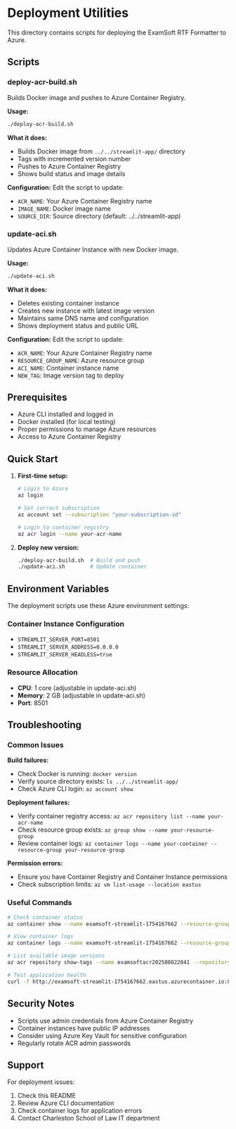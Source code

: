 # Deployment Utilities

This directory contains scripts for deploying the ExamSoft RTF Formatter to Azure.

## Scripts

### deploy-acr-build.sh
Builds Docker image and pushes to Azure Container Registry.

**Usage:**
```bash
./deploy-acr-build.sh
```

**What it does:**
- Builds Docker image from `../../streamlit-app/` directory
- Tags with incremented version number
- Pushes to Azure Container Registry
- Shows build status and image details

**Configuration:**
Edit the script to update:
- `ACR_NAME`: Your Azure Container Registry name
- `IMAGE_NAME`: Docker image name
- `SOURCE_DIR`: Source directory (default: ../../streamlit-app)

### update-aci.sh
Updates Azure Container Instance with new Docker image.

**Usage:**
```bash
./update-aci.sh
```

**What it does:**
- Deletes existing container instance
- Creates new instance with latest image version
- Maintains same DNS name and configuration
- Shows deployment status and public URL

**Configuration:**
Edit the script to update:
- `ACR_NAME`: Your Azure Container Registry name
- `RESOURCE_GROUP_NAME`: Azure resource group
- `ACI_NAME`: Container instance name
- `NEW_TAG`: Image version tag to deploy

## Prerequisites

- Azure CLI installed and logged in
- Docker installed (for local testing)
- Proper permissions to manage Azure resources
- Access to Azure Container Registry

## Quick Start

1. **First-time setup:**
   ```bash
   # Login to Azure
   az login
   
   # Set correct subscription
   az account set --subscription "your-subscription-id"
   
   # Login to container registry
   az acr login --name your-acr-name
   ```

2. **Deploy new version:**
   ```bash
   ./deploy-acr-build.sh  # Build and push
   ./update-aci.sh        # Update container
   ```

## Environment Variables

The deployment scripts use these Azure environment settings:

### Container Instance Configuration
- `STREAMLIT_SERVER_PORT=8501`
- `STREAMLIT_SERVER_ADDRESS=0.0.0.0`
- `STREAMLIT_SERVER_HEADLESS=true`

### Resource Allocation
- **CPU**: 1 core (adjustable in update-aci.sh)
- **Memory**: 2 GB (adjustable in update-aci.sh)
- **Port**: 8501

## Troubleshooting

### Common Issues

**Build failures:**
- Check Docker is running: `docker version`
- Verify source directory exists: `ls ../../streamlit-app/`
- Check Azure CLI login: `az account show`

**Deployment failures:**
- Verify container registry access: `az acr repository list --name your-acr-name`
- Check resource group exists: `az group show --name your-resource-group`
- Review container logs: `az container logs --name your-container --resource-group your-resource-group`

**Permission errors:**
- Ensure you have Container Registry and Container Instance permissions
- Check subscription limits: `az vm list-usage --location eastus`

### Useful Commands

```bash
# Check container status
az container show --name examsoft-streamlit-1754167662 --resource-group examsoft-rg-202508022041 --query instanceView.state

# View container logs
az container logs --name examsoft-streamlit-1754167662 --resource-group examsoft-rg-202508022041

# List available image versions
az acr repository show-tags --name examsoftacr202508022041 --repository examsoft-rtf-formatter

# Test application health
curl -f http://examsoft-streamlit-1754167662.eastus.azurecontainer.io:8501/_stcore/health
```

## Security Notes

- Scripts use admin credentials from Azure Container Registry
- Container instances have public IP addresses
- Consider using Azure Key Vault for sensitive configuration
- Regularly rotate ACR admin passwords

## Support

For deployment issues:
1. Check this README
2. Review Azure CLI documentation
3. Check container logs for application errors
4. Contact Charleston School of Law IT department